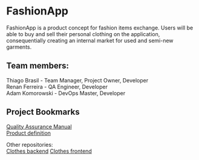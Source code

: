 # FashionApp

FashionApp is a product concept for fashion items exchange. Users will be able to buy and sell their personal clothing on the application, consequentially creating an internal market for used and semi-new garments.

## Team members: </br>
Thiago Brasil - Team Manager, Project Owner, Developer </br>
Renan Ferreira - QA Engineer, Developer </br>
Adam Komorowski - DevOps Master, Developer

## Project Bookmarks
  [Quality Assurance Manual](https://docs.google.com/document/d/1tghlCfMmn-FC4YYPGY53zBaNiFVKZliLuBk30BPjuSU/edit) </br>
  [Product definition](https://docs.google.com/document/d/1ciaKaxT_MPN22hh0igfOLd39EvwFpdtcjrpNnHIrs3k/edit#heading=h.is8tsc4axiuc)


Other repositories: </br>
  [Clothes backend](https://github.com/TQS-Project-2022/clothes-backend.git)
  [Clothes frontend](https://github.com/TQS-Project-2022/clothes-frontend.git)
  
